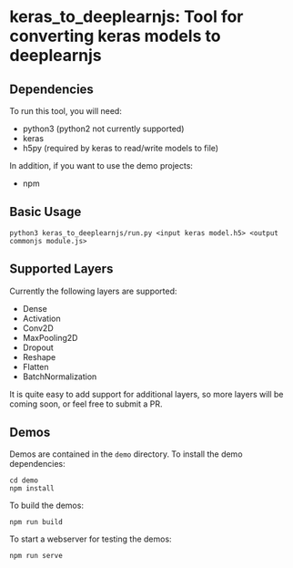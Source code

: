 # keras_to_deeplearnjs: Tool for converting keras models to deeplearnjs

## Dependencies
To run this tool, you will need:

- python3 (python2 not currently supported)
- keras
- h5py (required by keras to read/write models to file)

In addition, if you want to use the demo projects:

- npm


## Basic Usage
```
python3 keras_to_deeplearnjs/run.py <input keras model.h5> <output commonjs module.js>
```

## Supported Layers
Currently the following layers are supported:

- Dense
- Activation
- Conv2D
- MaxPooling2D
- Dropout
- Reshape
- Flatten
- BatchNormalization

It is quite easy to add support for additional layers, so more layers will be coming soon, or feel free to submit a PR.

## Demos
Demos are contained in the `demo` directory.  To install the demo dependencies:
```
cd demo
npm install
```

To build the demos:
```
npm run build
```

To start a webserver for testing the demos:
```
npm run serve
```

